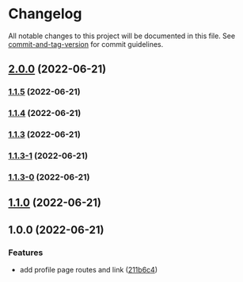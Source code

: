 # Changelog

All notable changes to this project will be documented in this file. See [commit-and-tag-version](https://github.com/absolute-version/commit-and-tag-version) for commit guidelines.

## [2.0.0](https://github.com/dannielirvin/semantic-next-js/compare/v1.1.5...v2.0.0) (2022-06-21)

### [1.1.5](https://github.com/dannielirvin/semantic-next-js/compare/v1.1.4...v1.1.5) (2022-06-21)

### [1.1.4](https://github.com/dannielirvin/semantic-next-js/compare/v1.1.3...v1.1.4) (2022-06-21)

### [1.1.3](https://github.com/dannielirvin/semantic-next-js/compare/v1.1.3-1...v1.1.3) (2022-06-21)

### [1.1.3-1](https://github.com/dannielirvin/semantic-next-js/compare/v1.1.3-0...v1.1.3-1) (2022-06-21)

### [1.1.3-0](https://github.com/dannielirvin/semantic-next-js/compare/v1.1.2...v1.1.3-0) (2022-06-21)

## [1.1.0](https://github.com/dannielirvin/semantic-next-js/compare/v1.0.0...v1.1.0) (2022-06-21)

## 1.0.0 (2022-06-21)


### Features

* add profile page routes and link ([211b6c4](https://github.com/dannielirvin/semantic-next-js/commit/211b6c4ba1bbf99c0d9560c6257df29ef8a1e43f))
